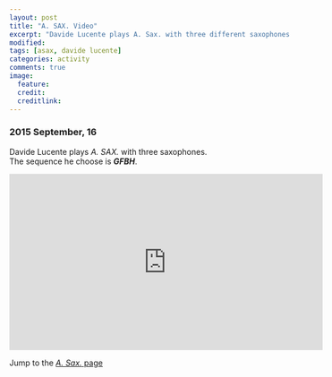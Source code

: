 ```yaml
---
layout: post
title: "A. SAX. Video"
excerpt: "Davide Lucente plays A. Sax. with three different saxophones."
modified: 
tags: [asax, davide lucente]
categories: activity
comments: true
image:
  feature: 
  credit: 
  creditlink: 
---
```


### 2015 September, 16 

Davide Lucente plays *A. SAX.* with three saxophones.    
The sequence he choose is ***GFBH***.

<iframe
  width="560"
  height="315"
  src="https://www.youtube.com/embed/LA9oJingdc8"
  frameborder="0"
  allowfullscreen>
</iframe>
<p></p>

Jump to the [*A. Sax.* page](/asax/)